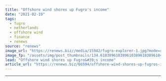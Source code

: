 ```yaml
---
title: "Offshore wind shores up Fugro's income"
date: "2021-02-19"
tags: 
  - fugro
  - netherlands
  - offshore wind
  - finance
  - renews
source: "renews"
image_url: "https://renews.biz//media/15942/fugro-explorer-1.jpg?mode=crop&width=770&heightratio=0.6103896103896103896103896104&slimmage=true"
image_fp: "/assets/img/post_thumbnails/134.6103896103896103896103896104&slimmage=true"
lead: "Offshore wind shores up Fugro&#39;s income"
article_url: "https://renews.biz/66594/offshore-wind-shores-up-fugros-income/"
---
```


---
